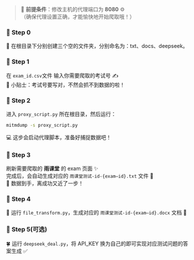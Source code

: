 > 🚀 **前提条件**：修改主机的代理端口为 **8080** ⚙️  
> （确保代理设置正确，才能愉快地开始爬取哦！）

### 🌟 **Step 0**
🍄 在根目录下分别创建三个空的文件夹，分别命名为：txt、docs、deepseek。

### 🌟 **Step 1**  
在 `exam_id.csv`文件 输入你需要爬取的考试号 ✍️  
📌 小贴士：考试号要写对，不然会抓不到数据的啦！

### 🌟 **Step 2**  
进入 `proxy_script.py` 所在根目录，然后运行：  
```bash
mitmdump -s proxy_script.py
```  
💻 这步会启动代理脚本，准备好捕捉数据吧！

### 🌟 **Step 3**  
刷新需要爬取的 **雨课堂** 的 exam 页面 ✨  
完成后，会自动生成对应的 `雨课堂测试-id-{exam—id}.txt` 文件 📄  
🎯 数据到手，离成功又近了一步！

### 🌟 **Step 4**  
🍃 运行 `file_transform.py`，生成对应的 `雨课堂测试-id-{exam—id}.docx` 文档 📜  

### 🌟 **Step 5**(可选)
🍀 运行 `deepseek_deal.py`，将 API_KEY 换为自己的即可实现对应测试问题的答案生成 ✅
